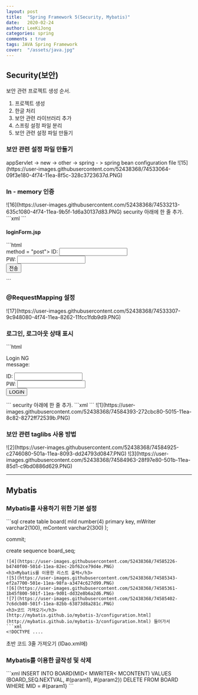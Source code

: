 ```yaml
---
layout: post
title:  "Spring Framework 5(Security, Mybatis)"
date:   2020-02-24
author: LeeKiJong
categories: spring
comments : true
tags: JAVA Spring Framework
cover:  "/assets/java.jpg"
---
```


<h2>Security(보안)</h2>

보안 관련 프로젝트 생성 순서.  
1. 프로젝트 생성  
2. 한글 처리  
3. 보안 관련 라이브러리 추가  
4. 스프링 설정 파일 분리  
5. 보안 관련 설정 파일 만들기  

<h3>보안 관련 설정 파일 만들기</h3>
appServlet -> new -> other -> spring - > spring bean configuration file  
![15](https://user-images.githubusercontent.com/52438368/74533064-09f3e180-4f74-11ea-8f5c-328c3723637d.PNG)
<h3>In - memory 인증</h3>
![16](https://user-images.githubusercontent.com/52438368/74533213-635c1080-4f74-11ea-9b5f-1d6a30137d83.PNG)  
security 아래에 한 줄 추가.  
```xml
<security:form-login login-page = "/loginForm.html"/>
<!-- 로그인은 이 페이지로 하겠다. -->
```
<h4>loginForm.jsp</h4>
```html
<form action = "<c:url value = "j_spring_security_check" /> method = "post">
  ID: <input type = "text" name = "j_username" id = "j_username"> <br/> 
  PW: <input type = "text" name = "j_password" id = "j_password"> <br/> 
  <input type = "submit" value = "전송"><br/>
</form>
```
<h3>@RequestMapping 설정</h3>
![17](https://user-images.githubusercontent.com/52438368/74533307-9c948080-4f74-11ea-8262-11fcc1fdb9d9.PNG)

<h3>로그인, 로그아웃 상태 표시</h3>
```html
<c:url value = "j_spring_security_check" var = "loginUrl"/>
<form action = "${loginUrl}" method = "post">
  <c:if test = "${param.ng != null}">
  <p>
    Login NG <br/>
    <c:if test = "${SPRING_SECURITY_LAST_EXCEPTION != NULL}">
      message: <c:out value = "${SPRING_SECURITY_LAST_EXCEPTION.message}"/>
    </c:if>
  </p>
  </c:if>
  ID: <input type = "text" name = "j_username"> <br/> 
  PW: <input type = "text" name = "j_password"> <br/> 
  <input type = "submit" value = "LOGIN"><br/>

</form>
```
security 아래에 한 줄 추가.  
```xml
<security:form-login login-page = "/loginForm.html"
          authentication-failure-url = "/loginForm.html?ng"/>
```
![1](https://user-images.githubusercontent.com/52438368/74584393-272cbc80-5015-11ea-8c82-8272ff72539b.PNG)  
<h3>보안 관련 taglibs 사용 방법</h3>
![2](https://user-images.githubusercontent.com/52438368/74584925-c2746080-501a-11ea-8093-dd24793d0847.PNG)  
![3](https://user-images.githubusercontent.com/52438368/74584963-28f97e80-501b-11ea-85d1-c9bd0886d629.PNG)  
<hr>
<h2>Mybatis</h2>
<h3>Mybatis를 사용하기 위한 기본 설정</h3>
```sql
create table board(
  mId number(4) primary key,
  mWriter varchar2(100),
  mContent varchar2(300)
);

commit;

create sequence board_seq;
```
![4](https://user-images.githubusercontent.com/52438368/74585226-b4740f00-501d-11ea-82ec-2bf62ce79d4e.PNG)  
<h3>Mybatis를 이용한 리스트 출력</h3>
![5](https://user-images.githubusercontent.com/52438368/74585343-ef2a7700-501e-11ea-98fa-a3474c627d99.PNG)  
![6](https://user-images.githubusercontent.com/52438368/74585361-1b45f800-501f-11ea-9d01-dd32e8b6a2d6.PNG)  
![7](https://user-images.githubusercontent.com/52438368/74585402-7c6dcb80-501f-11ea-82bb-63873d8a281c.PNG)  
<h3>코드 가져오기</h3>
[http://mybatis.github.io/mybatis-3/configuration.html](http://mybatis.github.io/mybatis-3/configuration.html) 들어가서  
```xml
<!DOCTYPE ....
```
초반 코드 3줄 가져오기 (IDao.xml에)  
<h3>Mybatis를 이용한 글작성 및 삭제</h3>
```xml
<insert id = "writeDao">
  INSERT INTO BOARD(MID< MWRITER< MCONTENT) VALUES (BOARD_SEQ.NEXTVAL, #{param1}, #{param2})
</insert>
<delete id = "deleteDao">
  DELETE FROM BOARD WHERE MID = #{param1}
</delete>
```

